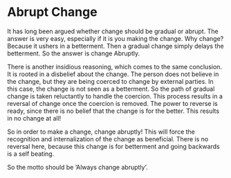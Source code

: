 # Abrupt Change

It has long been argued whether change should be gradual or abrupt.  The answer is very easy, especially if it is you making the change.
Why change?  Because it ushers in a betterment.
Then a gradual change simply delays the betterment. So the answer is change Abruptly.

There is another insidious reasoning, which comes to the same conclusion. It is rooted in a disbelief about the change. The person does not believe in the change, but they are being coerced to change by external parties.  In this case, the change is not seen as a betterment. So the path of gradual change is taken reluctantly to handle the coercion. This process results in a reversal of change once the coercion is removed.  The power to reverse is ready, since there is no belief that the change is for the better. This results in no change at all!

So in order to make a change, change abruptly! This will force the recognition and internalization of the change as beneficial.  There is no reversal here, because this change is for betterment and going backwards is a self beating.

So the motto should be ‘Always change abruptly’.